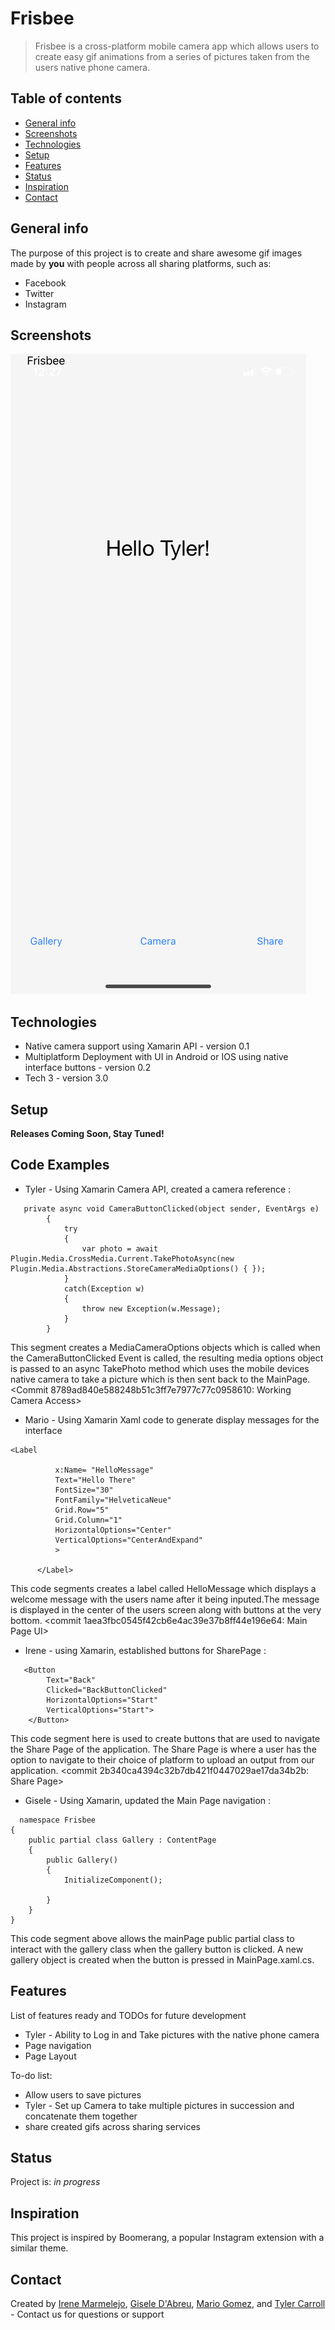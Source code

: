 # Frisbee
> Frisbee is a cross-platform mobile camera app which allows users to create easy gif animations from a series of pictures taken from the users native phone camera.

## Table of contents
* [General info](#general-info)
* [Screenshots](#screenshots)
* [Technologies](#technologies)
* [Setup](#setup)
* [Features](#features)
* [Status](#status)
* [Inspiration](#inspiration)
* [Contact](#contact)

## General info
The purpose of this project is to create and share awesome gif images made by **you** with people across all sharing platforms, such as:
 * Facebook
 * Twitter
 * Instagram

## Screenshots
![Example screenshot](IMG_0487.PNG)


## Technologies
* Native camera support using Xamarin API - version 0.1
* Multiplatform Deployment with UI in Android or IOS using native interface buttons - version 0.2
* Tech 3 - version 3.0

## Setup
**Releases Coming Soon, Stay Tuned!**

## Code Examples
* Tyler - Using Xamarin Camera API, created a camera reference :
```
   private async void CameraButtonClicked(object sender, EventArgs e)
        {
            try
            {
                var photo = await Plugin.Media.CrossMedia.Current.TakePhotoAsync(new Plugin.Media.Abstractions.StoreCameraMediaOptions() { });
            }
            catch(Exception w)
            {
                throw new Exception(w.Message);
            }
        }
```
This segment creates a MediaCameraOptions objects which is called when the CameraButtonClicked Event is called, the resulting media options object is passed to an async TakePhoto method which uses the mobile devices native camera to take a picture which is then sent back to the MainPage. <Commit 8789ad840e588248b51c3ff7e7977c77c0958610: Working Camera Access>

* Mario - Using Xamarin Xaml code to generate display messages for the interface
```
<Label

          x:Name= "HelloMessage"
          Text="Hello There"
          FontSize="30"
          FontFamily="HelveticaNeue"
          Grid.Row="5"
          Grid.Column="1"
          HorizontalOptions="Center"
          VerticalOptions="CenterAndExpand"
          >

      </Label>
```
This code segments creates a label called HelloMessage which displays a welcome message with the users name after it being inputed.The message is displayed in the center of the users screen along with buttons at the very bottom. <commit 1aea3fbc0545f42cb6e4ac39e37b8ff44e196e64: Main Page UI>

* Irene - using Xamarin, established buttons for SharePage :
```
   <Button
        Text="Back"
        Clicked="BackButtonClicked"
        HorizontalOptions="Start"
        VerticalOptions="Start">
    </Button>
```
This code segment here is used to create buttons that are used to navigate the Share Page of the application. The Share Page is where a user has the option to navigate to their choice of platform to upload an output from our application. <commit 2b340ca4394c32b7db421f0447029ae17da34b2b: Share Page>

* Gisele - Using Xamarin, updated the Main Page navigation :
```
  namespace Frisbee
{
    public partial class Gallery : ContentPage
    {
        public Gallery()
        {
            InitializeComponent();

        }
    }
}
```
This code segment above allows the mainPage public partial class to interact with the gallery class when the gallery button is clicked. A new gallery object is created when the button is pressed in MainPage.xaml.cs. <Commit b34e98ca33fb178012b740c4eed8a190a188e048 Main Page Navigation>
 
## Features
List of features ready and TODOs for future development
* Tyler - Ability to Log in and Take pictures with the native phone camera
* Page navigation
* Page Layout


To-do list:
+ Allow users to save pictures
+ Tyler - Set up Camera to take multiple pictures in succession and concatenate them together
+ share created gifs across sharing services

## Status
Project is: _in progress_

## Inspiration
This project is inspired by Boomerang, a popular Instagram extension with a similar theme.

## Contact
Created by [Irene Marmelejo](), [Gisele D'Abreu](), [Mario Gomez](), and [Tyler Carroll]() - Contact us for questions or support
